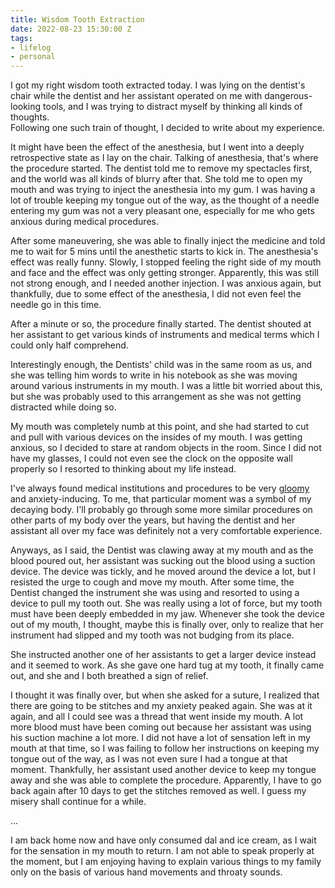 ```yaml
---
title: Wisdom Tooth Extraction
date: 2022-08-23 15:30:00 Z
tags:
- lifelog
- personal
---
```


I got my right wisdom tooth extracted today. I was lying on the dentist's chair while the dentist and her assistant operated on me with dangerous-looking tools, and  I was trying to distract myself by thinking all kinds of thoughts.  
Following one such train of thought, I decided to write about my experience.

It might have been the effect of the anesthesia, but I went into a deeply retrospective state as I lay on the chair. Talking of anesthesia, that's where the procedure started. The dentist told me to remove my spectacles first, and the world was all kinds of blurry after that. She told me to open my mouth and was trying to inject the anesthesia into my gum. I was having a lot of trouble keeping my tongue out of the way, as the thought of a needle entering my gum was not a very pleasant one, especially for me who gets anxious during medical procedures.

After some maneuvering, she was able to finally inject the medicine and told me to wait for 5 mins until the anesthetic starts to kick in. The anesthesia's effect was really funny. Slowly, I stopped feeling the right side of my mouth and face and the effect was only getting stronger. Apparently, this was still not strong enough, and I needed another injection. I was anxious again, but thankfully, due to some effect of the anesthesia, I did not even feel the needle go in this time.

After a minute or so, the procedure finally started. The dentist shouted at her assistant to get various kinds of instruments and medical terms which I could only half comprehend.

Interestingly enough, the Dentists' child was in the same room as us, and she was telling him words to write in his notebook as she was moving around various instruments in my mouth. I was a little bit worried about this, but she was probably used to this arrangement as she was not getting distracted while doing so.

My mouth was completely numb at this point, and she had started to cut and pull with various devices on the insides of my mouth. I was getting anxious, so I decided to stare at random objects in the room. Since I did not have my glasses, I could not even see the clock on the opposite wall properly so I resorted to thinking about my life instead.

I've always found medical institutions and procedures to be very [gloomy](/posts/hospital-poem/) and anxiety-inducing. To me, that particular moment was a symbol of my decaying body.  I'll probably go through some more similar procedures on other parts of my body over the years, but having the dentist and her assistant all over my face was definitely not a very comfortable experience.

Anyways, as I said, the Dentist was clawing away at my mouth and as the blood poured out, her assistant was sucking out the blood using a suction device. The device was tickly, and he moved around the device a lot, but I resisted the urge to cough and move my mouth. After some time, the Dentist changed the instrument she was using and resorted to using a device to pull my tooth out. She was really using a lot of force, but my tooth must have been deeply embedded in my jaw. Whenever she took the device out of my mouth, I thought, maybe this is finally over, only to realize that her instrument had slipped and my tooth was not budging from its place.

She instructed another one of her assistants to get a larger device instead and it seemed to work. As she gave one hard tug at my tooth, it finally came out, and she and I both breathed a sign of relief.

I thought it was finally over, but when she asked for a suture, I realized that there are going to be stitches and my anxiety peaked again. She was at it again, and all I could see was a thread that went inside my mouth. A lot more blood must have been coming out because her assistant was using his suction machine a lot more. I did not have a lot of sensation left in my mouth at that time, so I was failing to follow her instructions on keeping my tongue out of the way, as I was not even sure I had a tongue at that moment. Thankfully, her assistant used another device to keep my tongue away and she was able to complete the procedure. Apparently, I have to go back again after 10 days to get the stitches removed as well. I guess my misery shall continue for a while.

...

I am back home now and have only consumed dal and ice cream, as I wait for the sensation in my mouth to return. I am not able to speak properly at the moment, but I am enjoying having to explain various things to my family only on the basis of various hand movements and throaty sounds.